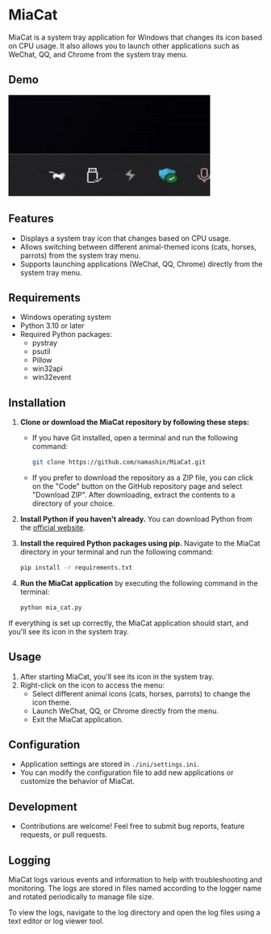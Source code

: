 # MiaCat

MiaCat is a system tray application for Windows that changes its icon based on CPU usage. It also allows you to launch other applications such as WeChat, QQ, and Chrome from the system tray menu.

## Demo

![MiaCat Demo](res/demo.gif)

## Features

- Displays a system tray icon that changes based on CPU usage.
- Allows switching between different animal-themed icons (cats, horses, parrots) from the system tray menu.
- Supports launching applications (WeChat, QQ, Chrome) directly from the system tray menu.

## Requirements

- Windows operating system
- Python 3.10 or later
- Required Python packages:
  - pystray
  - psutil
  - Pillow
  - win32api
  - win32event

## Installation

1. **Clone or download the MiaCat repository by following these steps:**
    - If you have Git installed, open a terminal and run the following command:
        ```bash
        git clone https://github.com/namashin/MiaCat.git
        ```
    - If you prefer to download the repository as a ZIP file, you can click on the "Code" button on the GitHub repository page and select "Download ZIP". After downloading, extract the contents to a directory of your choice.

2. **Install Python if you haven't already.** You can download Python from the [official website](https://www.python.org/downloads/).

3. **Install the required Python packages using pip.** Navigate to the MiaCat directory in your terminal and run the following command:
    ```bash
    pip install -r requirements.txt
    ```

4. **Run the MiaCat application** by executing the following command in the terminal:
    ```bash
    python mia_cat.py
    ```

If everything is set up correctly, the MiaCat application should start, and you'll see its icon in the system tray.

## Usage

1. After starting MiaCat, you'll see its icon in the system tray.
2. Right-click on the icon to access the menu:
    - Select different animal icons (cats, horses, parrots) to change the icon theme.
    - Launch WeChat, QQ, or Chrome directly from the menu.
    - Exit the MiaCat application.

## Configuration

- Application settings are stored in `./ini/settings.ini`.
- You can modify the configuration file to add new applications or customize the behavior of MiaCat.

## Development

- Contributions are welcome! Feel free to submit bug reports, feature requests, or pull requests.

## Logging

MiaCat logs various events and information to help with troubleshooting and monitoring. The logs are stored in files named according to the logger name and rotated periodically to manage file size.

To view the logs, navigate to the log directory and open the log files using a text editor or log viewer tool.
